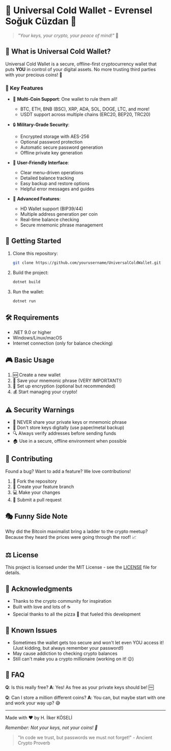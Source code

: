 ﻿
# 🌟 Universal Cold Wallet - Evrensel Soğuk Cüzdan 🌟

> *"Your keys, your crypto, your peace of mind!"* 🔐

## 🎯 What is Universal Cold Wallet?

Universal Cold Wallet is a secure, offline-first cryptocurrency wallet that puts **YOU** in control of your digital assets. No more trusting third parties with your precious coins! 🚫

### 🎁 Key Features

- 🏰 **Multi-Coin Support**: One wallet to rule them all!
  - BTC, ETH, BNB (BSC), XRP, ADA, SOL, DOGE, LTC, and more! 
  - USDT support across multiple chains (ERC20, BEP20, TRC20)

- 🔒 **Military-Grade Security**:
  - Encrypted storage with AES-256
  - Optional password protection
  - Automatic secure password generation
  - Offline private key generation

- 🌈 **User-Friendly Interface**:
  - Clear menu-driven operations
  - Detailed balance tracking
  - Easy backup and restore options
  - Helpful error messages and guides

- 💎 **Advanced Features**:
  - HD Wallet support (BIP39/44)
  - Multiple address generation per coin
  - Real-time balance checking
  - Secure mnemonic phrase management

## 🚀 Getting Started

1. Clone this repository:
   ```bash
   git clone https://github.com/yourusername/UniversalColdWallet.git
   ```

2. Build the project:
   ```bash
   dotnet build
   ```

3. Run the wallet:
   ```bash
   dotnet run
   ```

## 🛠️ Requirements

- .NET 9.0 or higher
- Windows/Linux/macOS
- Internet connection (only for balance checking)

## 🎮 Basic Usage

1. 🆕 Create a new wallet
2. 📝 Save your mnemonic phrase (VERY IMPORTANT!)
3. 🔐 Set up encryption (optional but recommended)
4. 💰 Start managing your crypto!

## ⚠️ Security Warnings

- 🚨 NEVER share your private keys or mnemonic phrase
- 🚫 Don't store keys digitally (use paper/metal backup)
- 🔍 Always verify addresses before sending funds
- 🏠 Use in a secure, offline environment when possible

## 🤝 Contributing

Found a bug? Want to add a feature? We love contributions! 

1. 🍴 Fork the repository
2. 🌿 Create your feature branch
3. 💻 Make your changes
4. 🎯 Submit a pull request

## 🎭 Funny Side Note

Why did the Bitcoin maximalist bring a ladder to the crypto meetup? 
Because they heard the prices were going through the roof! 📈 

## ⚖️ License

This project is licensed under the MIT License - see the [LICENSE](LICENSE) file for details.

## 🙏 Acknowledgments

- Thanks to the crypto community for inspiration
- Built with love and lots of ☕
- Special thanks to all the pizza 🍕 that fueled this development

## 🐛 Known Issues

- Sometimes the wallet gets too secure and won't let even YOU access it! (Just kidding, but always remember your password!)
- May cause addiction to checking crypto balances
- Still can't make you a crypto millionaire (working on it! 😉)

## 🤔 FAQ

**Q**: Is this really free?
**A**: Yes! As free as your private keys should be! 🆓

**Q**: Can I store a million different coins?
**A**: You can, but maybe start with one and work your way up? 😅

---

Made with ❤️ by H. İlker KÖSELİ

*Remember: Not your keys, not your coins! 🔑*

> "In code we trust, but passwords we must not forget!" - Ancient Crypto Proverb
```
